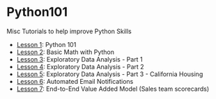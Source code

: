 # Python101


Misc Tutorials to help improve Python Skills

- [Lesson 1](https://github.com/papagorgio23/Python101/blob/master/Python_101.ipynb): Python 101
- [Lesson 2](https://github.com/papagorgio23/Python101/blob/master/Python_Math_101.ipynb): Basic Math with Python
- [Lesson 3](https://github.com/papagorgio23/Python101/blob/master/EDA1.ipynb): Exploratory Data Analysis - Part 1
- [Lesson 4](https://github.com/papagorgio23/Python101/blob/master/EDA2.ipynb): Exploratory Data Analysis - Part 2
- [Lesson 5](https://github.com/papagorgio23/Python101/blob/master/California_Housing_EDA.ipynb): Exploratory Data Analysis - Part 3 - California Housing
- [Lesson 6](https://github.com/papagorgio23/Python101/blob/master/Email_Notification_Template_Update_to_GBQ_.ipynb): Automated Email Notifications
- [Lesson 7](https://github.com/papagorgio23/Python101/blob/master/Farmer_TL_Scorecard.ipynb): End-to-End Value Added Model (Sales team scorecards)
